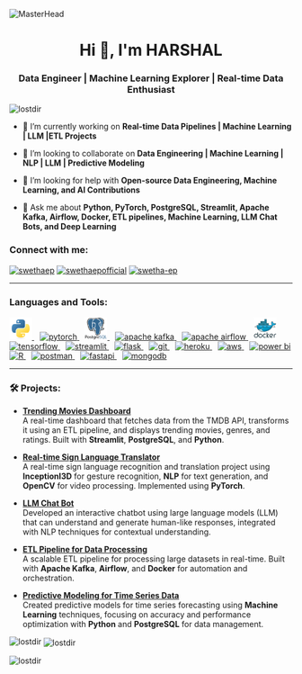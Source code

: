 ![MasterHead](https://user-images.githubusercontent.com/10498744/210012254-234538ff-d198-48aa-8964-37e6fd45d227.gif)
<h1 align="center">Hi 👋, I'm HARSHAL</h1>
<h3 align="center">Data Engineer | Machine Learning Explorer | Real-time Data Enthusiast</h3>
<!---
<img align="right" alt="Coding" width="400" src="https://i0.wp.com/drunkenanimeblog.com/wp-content/uploads/2017/09/tumblr_static_computer_game_anime.gif?fit=640%2C360&ssl=1">
-->
<p align="left"> <img src="https://komarev.com/ghpvc/?username=lostdir&label=Profile%20views&color=0e75b6&style=flat" alt="lostdir" /> </p>


- 🔭 I’m currently working on ****Real-time Data Pipelines | Machine Learning | LLM |ETL Projects****

- 👯 I’m looking to collaborate on ****Data Engineering | Machine Learning | NLP | LLM | Predictive Modeling****

- 🤝 I’m looking for help with ****Open-source Data Engineering, Machine Learning, and AI Contributions****

- 💬 Ask me about ****Python, PyTorch, PostgreSQL, Streamlit, Apache Kafka, Airflow, Docker, ETL pipelines, Machine Learning, LLM Chat Bots, and Deep Learning****


<h3 align="left">Connect with me:</h3>
<p align="left">
<a href="https://linkedin.com/in/harshalkh192" target="blank"><img align="center" src="https://raw.githubusercontent.com/rahuldkjain/github-profile-readme-generator/master/src/images/icons/Social/linked-in-alt.svg" alt="swethaep" height="30" width="40" /></a>
<a href="https://www.hackerrank.com/harshalkh192" target="blank"><img align="center" src="https://raw.githubusercontent.com/rahuldkjain/github-profile-readme-generator/master/src/images/icons/Social/hackerrank.svg" alt="swethaepofficial" height="30" width="40" /></a>
<a href="https://www.leetcode.com/harshalkh192" target="blank"><img align="center" src="https://raw.githubusercontent.com/rahuldkjain/github-profile-readme-generator/master/src/images/icons/Social/leet-code.svg" alt="swetha-ep" height="30" width="40" /></a>
</p>

---
<h3 align="left">Languages and Tools:</h3>
<p align="left">
  <a href="https://www.python.org" target="_blank" rel="noreferrer" style="margin-right: 10px;">
    <img src="https://raw.githubusercontent.com/devicons/devicon/master/icons/python/python-original.svg" alt="python" width="40" height="40"/>
  </a>
  <a href="https://pytorch.org/" target="_blank" rel="noreferrer" style="margin-right: 10px;">
    <img src="https://www.vectorlogo.zone/logos/pytorch/pytorch-icon.svg" alt="pytorch" width="40" height="40"/>
  </a>
  <a href="https://www.postgresql.org" target="_blank" rel="noreferrer" style="margin-right: 10px;">
    <img src="https://raw.githubusercontent.com/devicons/devicon/master/icons/postgresql/postgresql-original-wordmark.svg" alt="postgresql" width="40" height="40"/>
  </a>
  <a href="https://kafka.apache.org/" target="_blank" rel="noreferrer" style="margin-right: 10px;">
    <img src="https://www.vectorlogo.zone/logos/apache_kafka/apache_kafka-icon.svg" alt="apache kafka" width="40" height="40"/>
  </a>
  <a href="https://airflow.apache.org/" target="_blank" rel="noreferrer" style="margin-right: 10px;">
    <img src="https://icon.icepanel.io/Technology/svg/Apache-Airflow.svg" alt="apache airflow" width="40" height="40"/>
  </a>
  <a href="https://www.docker.com/" target="_blank" rel="noreferrer" style="margin-right: 10px;">
    <img src="https://raw.githubusercontent.com/devicons/devicon/master/icons/docker/docker-original-wordmark.svg" alt="docker" width="40" height="40"/>
  </a>
  <a href="https://www.tensorflow.org/" target="_blank" rel="noreferrer" style="margin-right: 10px;">
    <img src="https://www.vectorlogo.zone/logos/tensorflow/tensorflow-icon.svg" alt="tensorflow" width="40" height="40"/>
  </a>
  <a href="https://streamlit.io/" target="_blank" rel="noreferrer" style="margin-right: 10px;">
    <img src="https://streamlit.io/images/brand/streamlit-logo-primary-colormark-darktext.png" alt="streamlit" width="60" height="40"/>
  </a>
  <a href="https://flask.palletsprojects.com/" target="_blank" rel="noreferrer" style="margin-right: 10px;">
    <img src="https://flask.palletsprojects.com/en/stable/_images/flask-horizontal.png" alt="flask" width="60" height="40"/>
  </a>
  <a href="https://git-scm.com/" target="_blank" rel="noreferrer" style="margin-right: 10px;">
    <img src="https://www.vectorlogo.zone/logos/git-scm/git-scm-icon.svg" alt="git" width="50" height="40"/>
  </a>
  <a href="https://www.heroku.com/" target="_blank" rel="noreferrer" style="margin-right: 10px;">
    <img src="https://www.vectorlogo.zone/logos/heroku/heroku-icon.svg" alt="heroku" width="40" height="40"/>
  </a>
  <a href="https://aws.amazon.com/" target="_blank" rel="noreferrer" style="margin-right: 10px;">
    <img src="https://www.vectorlogo.zone/logos/amazon_aws/amazon_aws-icon.svg" alt="aws" width="40" height="40"/>
  </a>
  <a href="https://powerbi.microsoft.com/" target="_blank" rel="noreferrer" style="margin-right: 10px;">
    <img src="https://www.vectorlogo.zone/logos/microsoft_powerbi/microsoft_powerbi-icon.svg" alt="power bi" width="40" height="40"/>
  </a>
  <a href="https://www.r-project.org/" target="_blank" rel="noreferrer" style="margin-right: 10px;">
    <img src="https://www.vectorlogo.zone/logos/r-project/r-project-icon.svg" alt="R" width="40" height="40"/>
  </a>
  <a href="https://www.postman.com/" target="_blank" rel="noreferrer" style="margin-right: 10px;">
    <img src="https://www.vectorlogo.zone/logos/getpostman/getpostman-icon.svg" alt="postman" width="40" height="40"/>
  </a>
  <a href="https://fastapi.tiangolo.com/" target="_blank" rel="noreferrer" style="margin-right: 10px;">
    <img src="https://icon.icepanel.io/Technology/svg/FastAPI.svg" alt="fastapi" width="40" height="40"/>
  </a>
  <a href="https://www.mongodb.com/" target="_blank" rel="noreferrer" style="margin-right: 10px;">
    <img src="https://www.vectorlogo.zone/logos/mongodb/mongodb-icon.svg" alt="mongodb" width="40" height="40"/>
  </a>
</p>

---




<h3 align="left">🛠️ Projects:</h3>

- **[Trending Movies Dashboard](https://github.com/lostdir/movie_dashboard_with_airflow_etl)**  
  A real-time dashboard that fetches data from the TMDB API, transforms it using an ETL pipeline, and displays trending movies, genres, and ratings. Built with **Streamlit**, **PostgreSQL**, and **Python**.

- **[Real-time Sign Language Translator](https://github.com/yourusername/sign-language-translator)**  
  A real-time sign language recognition and translation project using **InceptionI3D** for gesture recognition, **NLP** for text generation, and **OpenCV** for video processing. Implemented using **PyTorch**.

- **[LLM Chat Bot](https://github.com/lostdir/AskTheSite)**  
  Developed an interactive chatbot using large language models (LLM) that can understand and generate human-like responses, integrated with NLP techniques for contextual understanding.

- **[ETL Pipeline for Data Processing](https://github.com/yourusername/etl-pipeline)**  
  A scalable ETL pipeline for processing large datasets in real-time. Built with **Apache Kafka**, **Airflow**, and **Docker** for automation and orchestration.

- **[Predictive Modeling for Time Series Data](https://github.com/lostdir/btcprediction)**  
  Created predictive models for time series forecasting using **Machine Learning** techniques, focusing on accuracy and performance optimization with **Python** and **PostgreSQL** for data management.



<p><img align="left" src="https://github-readme-stats.vercel.app/api/top-langs?username=lostdir&show_icons=true&locale=en&layout=compact" alt="lostdir" /></p>

<p>&nbsp;<img align="center" src="https://github-readme-stats.vercel.app/api?username=lostdir&show_icons=true&locale=en" alt="lostdir" /></p>

<p><img align="center" src="https://github-readme-streak-stats.herokuapp.com/?user=lostdir&" alt="lostdir" /></p>
